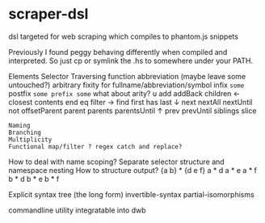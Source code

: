 scraper-dsl
===========

dsl targeted for web scraping which compiles to phantom.js snippets

Previously I found peggy behaving differently when compiled and interpreted. So just cp or symlink the .hs to somewhere under your PATH.

Elements
	Selector
	Traversing function abbreviation (maybe leave some untouched?)
		arbitrary fixity for fullname/abbreviation/symbol
		infix `some`
		postfix `some
		prefix some`
		what about arity?
		υ		add
				addBack
				children
		←		closest
				contents
				end
				eq
				filter
		→		find
				first
				has
				last
		↓		next
				nextAll
				nextUntil
				not
				offsetParent
				parent
				parents
				parentsUntil
		↑		prev
				prevUntil
				siblings
				slice

	Naming
	Branching
	Multiplicity
	Functional map/filter ? regex catch and replace?

How to deal with name scoping?
	Separate selector structure and namespace nesting
How to structure output?
	{a b} * {d e f}
	a * d
	a * e
	a * f
	b * d
	b * e
	b * f


Explicit syntax tree (the long form)
	invertible-syntax
	partial-isomorphisms

commandline utility integratable into dwb
